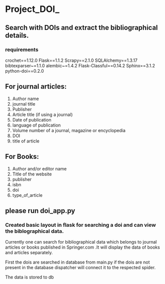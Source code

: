 # Project_DOI_
## Search with DOIs and extract the bibliographical details.

### requirements
crochet==1.12.0
Flask==1.1.2
Scrapy==2.1.0
SQLAlchemy==1.3.17
bibtexparser~=1.1.0
alembic~=1.4.2
Flask-Classful==0.14.2
Sphinx==3.1.2
python-doi==0.2.0

## For journal articles:

1. Author name
2. journal title
3. Publisher
4. Article title (if using a journal)
5. Date of publication
6. language of publication
7. Volume number of a journal, magazine or encyclopedia
8. DOI
9. title of article

## For Books:

1. Author and/or editor name
2. Title of the website
3. publisher
4. isbn
5. doi
6. type_of_article 

## please run doi_app.py

### Created basic layout in flask for searching a doi and can view the biblographical data.

Currently one can search for bibliographical data which belongs to journal articles or
books published in Springer.com .It will display the data of books and articles separately.

First the dois are searched in database from main.py if the dois are not present in the database 
dispatcher will connect it to the respected spider.

The data is stored to db




